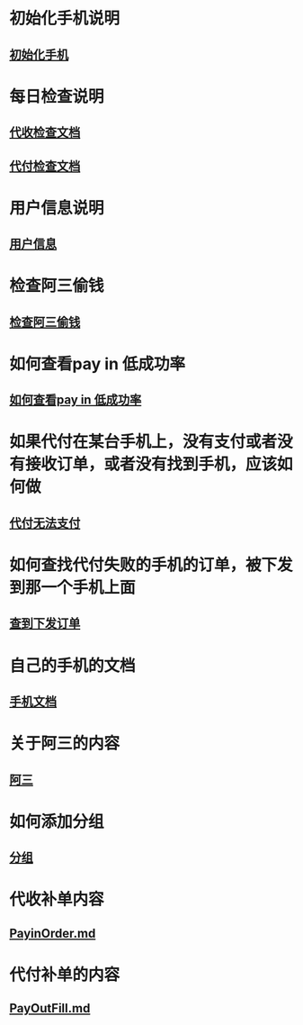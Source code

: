 
# 初始化手机说明
## [初始化手机](Doc/Init.md)

# 每日检查说明
## [代收检查文档](Doc/payinerror/md/PayinErrorCheck.md)

## [代付检查文档](Doc/payourerrorcheck/md/PayOutErrorCheck.md)

# 用户信息说明
## [用户信息](Doc/balance/md/UserInfo.md)

# 检查阿三偷钱
## [检查阿三偷钱](Doc/balance/md/CheckBalance.md)

# 如何查看pay in 低成功率
## [如何查看pay in 低成功率](Doc/payinerror/md/PayinErrorCheck.md)

# 如果代付在某台手机上，没有支付或者没有接收订单，或者没有找到手机，应该如何做
## [代付无法支付](Doc/payourerrorcheck/md/PayoutNoRec.md)

# 如何查找代付失败的手机的订单，被下发到那一个手机上面
## [查到下发订单](Doc/payourerrorcheck/md/FindReleaseOrder.md)

# 自己的手机的文档
## [手机文档](Doc/other/Ifey.md)

# 关于阿三的内容
## [阿三](Doc/other/As.md)

# 如何添加分组
## [分组](Doc/group/md/Grouping.md)

# 代收补单内容
## [PayinOrder.md](Doc/payinfailurecheck/md/PayinOrder.md)

# 代付补单的内容
## [PayOutFill.md](Doc/payourerrorcheck/md/PayOutFill.md)




